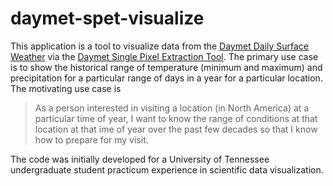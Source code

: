 # daymet-spet-visualize

This application is a tool to visualize data from the [Daymet Daily Surface Weather](https://doi.org/10.3334/ORNLDAAC/1840) via the [Daymet Single Pixel Extraction Tool](https://daymet.ornl.gov/single-pixel/).  The primary use case is to show the historical range of temperature (minimum and maximum) and precipitation for a particular range of days in a year for a particular location.  The motivating use case is

> As a person interested in visiting a location (in North America) at a particular time of year, I want to know the range of conditions at that location at that ime of year over the past few decades so that I know how to prepare for my visit.

The code was initially developed for a University of Tennessee undergraduate student practicum experience in scientific data visualization.
